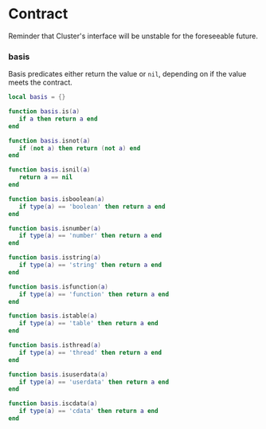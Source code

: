 # Contract


Reminder that Cluster's interface will be unstable for the foreseeable future\.


### basis

  Basis predicates either return the value or `nil`, depending on if the value
meets the contract\.

```lua
local basis = {}
```

```lua
function basis.is(a)
   if a then return a end
end
```

```lua
function basis.isnot(a)
   if (not a) then return (not a) end
end
```

```lua
function basis.isnil(a)
   return a == nil
end
```

```lua
function basis.isboolean(a)
   if type(a) == 'boolean' then return a end
end
```

```lua
function basis.isnumber(a)
   if type(a) == 'number' then return a end
end
```

```lua
function basis.isstring(a)
   if type(a) == 'string' then return a end
end
```

```lua
function basis.isfunction(a)
   if type(a) == 'function' then return a end
end
```

```lua
function basis.istable(a)
   if type(a) == 'table' then return a end
end
```

```lua
function basis.isthread(a)
   if type(a) == 'thread' then return a end
end
```

```lua
function basis.isuserdata(a)
   if type(a) == 'userdata' then return a end
end
```

```lua
function basis.iscdata(a)
   if type(a) == 'cdata' then return a end
end
```
